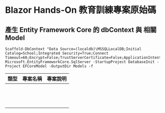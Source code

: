 # Blazor Hands-On 教育訓練專案原始碼

## 產生 Entity Framework Core 的 dbContext 與 相關 Model

```
Scaffold-DbContext "Data Source=(localdb)\MSSQLLocalDB;Initial Catalog=School;Integrated Security=True;Connect Timeout=60;Encrypt=False;TrustServerCertificate=False;ApplicationIntent=ReadWrite;MultiSubnetFailover=False" Microsoft.EntityFrameworkCore.SqlServer -StartupProject DatabaseInit -Project EFCoreModel -OutputDir Models -f
```

|類型|專案名稱|專案說明|
|-|-|-|
||||
||||
||||
||||
||||
||||
||||
||||
||||
||||
||||
||||
||||

